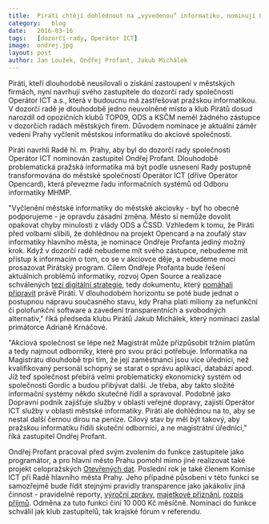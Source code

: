 ```yaml
---
title:	Piráti chtějí dohlédnout na „vyvedenou“ informatiku, nominují Ondřeje Profanta
category:	blog
date:	2016-03-16
tags:	[dozorčí-rady, Operátor ICT]
image:	ondrej.jpg
layout:	post
author:	Jan Loužek, Ondřej Profant, Jakub Michálek
---
```


Piráti, kteří dlouhodobě neusilovali o získání zastoupení v městských firmách, nyní navrhují svého zastupitele do dozorčí rady společnosti Operátor ICT a.s., která v budoucnu má zastřešovat pražskou informatikou. V dozorčí radě je dlouhodobě jedno neuvolněné místo a klub Pirátů dosud narozdíl od opozičních klubů TOP09, ODS a KSČM neměl žádného zástupce v dozorčích radách městských firem. Důvodem nominace je aktuální záměr vedení Prahy vyčlenit městskou informatiku do akciové společnosti.

Piráti navrhli Radě hl. m. Prahy, aby byl do dozorčí rady společnosti Operátor ICT nominován zastupitel Ondřej Profant. Dlouhodobě problematická pražská informatika má být podle usnesení Rady postupně transformována do městské společností Operátor ICT (dříve Operátor Opencard), která převezme řadu informačních systémů od Odboru informatiky MHMP. 

"Vyčlenění městské informatiky do městské akciovky - byť ho obecně podporujeme - je opravdu zásadní změna. Město si nemůže dovolit opakovat chyby minulosti z vlády ODS a ČSSD. Vzhledem k tomu, že Piráti před volbami slíbili, že dohlédnou na projekt Opencard a na zoufalý stav informatiky hlavního města, je nominace Ondřeje Profanta jediný možný krok. Když v dozorčí radě nebudeme mít svého zástupce, nebudeme mít přístup k informacím o tom, co se v akciovce děje, a nebudeme moci prosazovat Pirátský program. Cílem Ondřeje Profanta bude řešení aktuálních problémů informatiky, rozvoj Open Source a realizace schválených [tezí digitální strategie][digitalni-strategie], tedy dokumentu, který [pomáhali připravit][tds-clanek] právě Piráti. V dlouhodobém horizontu se poté bude jednat o postupnou nápravu současného stavu, kdy Praha platí miliony za nefunkční či polofunkční software a zavedení transparentních a svobodných alternativ," říká předseda klubu Pirátů Jakub Michálek, který nominaci zaslal primátorce Adrianě Krnáčové.

"Akciová společnost se lépe než Magistrát může přizpůsobit tržním platům a tedy najmout odborníky, které pro svou práci potřebuje. Informatika na Magistrátu dlouhdobě trpí tím, že její zaměstnanci jsou více úředníci, než kvalifikovaný personál schopný se starat o správu aplikací, databází apod. Již teď společnost přebírá velmi problematický ekonomický systém od společnosti Gordic a budou přibývat další. Je třeba, aby takto složité informační systémy někdo skutečně řídil a spravoval. Podobně jako Dopravní podnik zajišťuje služby v oblasti veřejné dopravy, zajistí Operátor ICT služby v oblasti městské informatiky. Piráti ale dohlédnou na to, aby se nestal další černou dírou na peníze. Cílový stav by měl být takový, aby pražskou informatiku řídili skuteční odborníci, a ne magistrátní úředníci," říká zastupitel Ondřej Profant.

Ondřej Profant pracoval před svým zvolením do funkce zastupitele jako programátor, a pro hlavní město Prahu pomohl mimo jiné realizovat také projekt celopražských [Otevřených dat][opendata]. Poslední rok je také členem Komise ICT při Radě hlavního města Prahy. Jeho případné působení v této funkci se samozřejmě bude řídit stejnými pravidly transparence jako jakákoliv jiná činnost - pravidelné reporty, [výroční zprávy][vyrocni-zprava], [majetkové přiznání][majetkove-priznani], [rozpis přijmů][prijmy]. Odměna za tuto funkci činí 10 000 Kč měsíčně. Nominaci do funkce schválil jak klub zastupitelů, tak krajské fórum v referendu.





[digitalni-strategie]: http://praha.eu/public/e1/61/f9/2074105_605024_p1_Teze_digita_lni__strategie.pdf
[vyrocni-zprava]: https://github.com/pirati-cz/KlubPraha/blob/master/materialy/vyrocni-zprava/vyrocni-zprava.md
[opendata]: http://opendata.praha.eu/
[tds-clanek]: https://praha.pirati.cz/rada-digitalni-strategie.html
[prijmy]: https://github.com/pirati-cz/KlubPraha/tree/master/odmeny/2015
[majetkove-priznani]: https://github.com/pirati-cz/KlubPraha/blob/master/priznani/ondrej-profant.md
